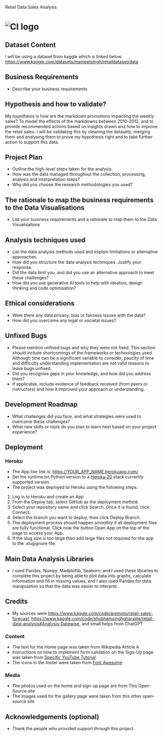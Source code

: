 Retail Data Sales Analysis


# ![CI logo](https://codeinstitute.s3.amazonaws.com/fullstack/ci_logo_small.png)


## Dataset Content
I will be using a dataset from kaggle which is linked below. https://www.kaggle.com/datasets/manjeetsingh/retaildataset/data


## Business Requirements
* Describe your business requirements


## Hypothesis and how to validate?
My hypothesis is how are the markdown promotions impacting the weekly sales? To model the effects of the markdowns between 2010-2012, and to provide recommended actions based on insights drawn and how to improve the retail sales. I will be validating this by cleaning the datasets, merging them and analysing them to prove my hypothesis right and to take further action to support this data. 

## Project Plan
* Outline the high-level steps taken for the analysis.
* How was the data managed throughout the collection, processing, analysis and interpretation steps?
* Why did you choose the research methodologies you used?

## The rationale to map the business requirements to the Data Visualisations
* List your business requirements and a rationale to map them to the Data Visualisations

## Analysis techniques used
* List the data analysis methods used and explain limitations or alternative approaches.
* How did you structure the data analysis techniques. Justify your response.
* Did the data limit you, and did you use an alternative approach to meet these challenges?
* How did you use generative AI tools to help with ideation, design thinking and code optimisation?

## Ethical considerations
* Were there any data privacy, bias or fairness issues with the data?
* How did you overcome any legal or societal issues?



## Unfixed Bugs
* Please mention unfixed bugs and why they were not fixed. This section should include shortcomings of the frameworks or technologies used. Although time can be a significant variable to consider, paucity of time and difficulty understanding implementation are not valid reasons to leave bugs unfixed.
* Did you recognise gaps in your knowledge, and how did you address them?
* If applicable, include evidence of feedback received (from peers or instructors) and how it improved your approach or understanding.

## Development Roadmap
* What challenges did you face, and what strategies were used to overcome these challenges?
* What new skills or tools do you plan to learn next based on your project experience? 

## Deployment
### Heroku

* The App live link is: https://YOUR_APP_NAME.herokuapp.com/ 
* Set the runtime.txt Python version to a [Heroku-20](https://devcenter.heroku.com/articles/python-support#supported-runtimes) stack currently supported version.
* The project was deployed to Heroku using the following steps.

1. Log in to Heroku and create an App
2. From the Deploy tab, select GitHub as the deployment method.
3. Select your repository name and click Search. Once it is found, click Connect.
4. Select the branch you want to deploy, then click Deploy Branch.
5. The deployment process should happen smoothly if all deployment files are fully functional. Click now the button Open App on the top of the page to access your App.
6. If the slug size is too large then add large files not required for the app to the .slugignore file.


## Main Data Analysis Libraries
* I used Pandas, Numpy, Madplotlib, Seaborn; and I used these libraries to complete this project by being able to plot data into graphs, calculate information and fill in missing values, and I also used Pandas for data manipulation so that the data was easier to interpret.


## Credits 

* My sources were https://www.kaggle.com/code/aremoto/retail-sales-forecast, https://www.kaggle.com/code/shubhamsinghgharsele/retail-data-analysis#Analysis-Datewise, and small helps from ChatGPT

### Content 

- The text for the Home page was taken from Wikipedia Article A
- Instructions on how to implement form validation on the Sign-Up page was taken from [Specific YouTube Tutorial](https://www.youtube.com/)
- The icons in the footer were taken from [Font Awesome](https://fontawesome.com/)

### Media

- The photos used on the home and sign-up page are from This Open-Source site
- The images used for the gallery page were taken from this other open-source site



## Acknowledgements (optional)
* Thank the people who provided support through this project.
